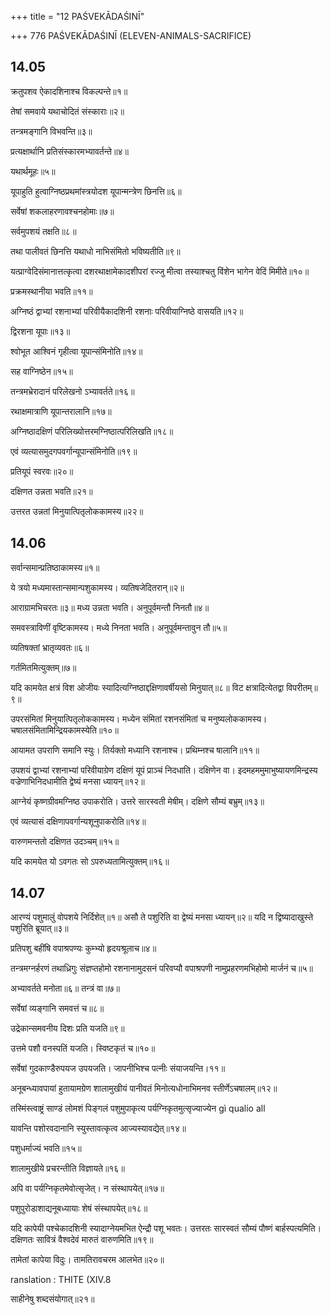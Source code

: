 +++
title = "12 PAŚVEKĀDAŚINĪ"

+++
776 
PAŚVEKĀDAŚINĪ (ELEVEN-ANIMALS-SACRIFICE) 
## 14.05
क्रतुपशव ऐकादशिनाश्च विकल्पन्ते॥१॥



तेषां समवाये यथाचोदितं संस्काराः॥२॥


तन्त्रमङ्गानि विभवन्ति॥३॥


प्रत्यक्षार्थानि प्रतिसंस्कारमभ्यावर्तन्ते॥४॥


यथार्थमूहः॥५॥





यूपाहुति हुत्वाग्निष्ठप्रथमांस्त्रयोदश यूपान्मन्त्रेण छिनत्ति॥६॥


सर्वेषां शकलाहरणावश्चनहोमाः॥७॥


सर्वमुपशयं तक्षति॥८॥


तथा पालीवतं छिनत्ति यथाधो नाभिसंमितो भविष्यतीति॥९॥


यत्प्राग्वेदिसंमानात्तत्कृत्वा दशरथाक्षामेकादशीपरां रज्जु मीत्वा तस्याश्चतु विंशेन भागेन वेदिं मिमीते॥१०॥





प्रक्रमस्थानीया भवति॥११॥



अग्निष्ठं द्वाभ्यां रशनाभ्यां परिवीयैकादशिनी रशनाः परिवीयाग्निष्ठे वासयति॥१२॥


द्विरशना यूपाः॥१३॥


श्वोभूत आश्विनं गृहीत्वा यूपान्संमिनोति॥१४॥



सह वाग्निष्ठेन॥१५॥


तन्त्रमभ्रेरादानं परिलेखनो ऽभ्यावर्तते॥१६॥


रथाक्षमात्राणि यूपान्तरालानि॥१७॥



अग्निष्ठादक्षिणं परिलिख्योत्तरमग्निष्ठात्परिलिखति॥१८॥




एवं व्यत्यासमुदगपवर्गान्यूपान्संमिनोति॥१९॥



प्रतियूपं स्वरवः॥२०॥


दक्षिणत उन्नता भवति॥२१॥


उत्तरत उन्नतां मिनुयात्पितृलोककामस्य॥२२॥



## 14.06


सर्वान्समान्प्रतिष्ठाकामस्य॥१॥


ये त्रयो मध्यमास्तान्समान्पशुकामस्य। व्यतिषजेदितरान्॥२॥


आराग्रामभिचरतः॥३॥ मध्य उन्नता भवति। अनुपूर्वमन्तौ निनतौ॥४॥



समवस्त्राविणीं वृष्टिकामस्य। मध्ये निनता भवति। अनुपूर्वमन्तावुन तौ॥५॥



व्यतिषक्तां भ्रातृव्यवतः॥६॥


गर्तमितमित्युक्तम्॥७॥


यदि कामयेत क्षत्रं विश ओजीयः स्यादित्यग्निष्ठाद्दक्षिणावर्षीयसो मिनुयात्॥८॥ 
विट क्षत्रादित्येतद्वा विपरीतम्॥९॥  






उपरसंमितां मिनुयात्पितृलोककामस्य। मध्येन संमितां रशनसंमितां च मनुष्यलोककामस्य। चषालसंमितामिन्द्रियकामस्येति॥१०॥



आयामत उपराणि समानि स्युः। तिर्यक्तो मध्यानि रशनाश्च। प्रथिम्नश्च षालानि॥११॥



उपशयं द्वाभ्यां रशनाभ्यां परिवीयाग्रेण दक्षिणं यूपं प्राञ्चं निदधाति। दक्षिणेन वा। इदमहममुमाभुष्यायणमिन्द्रस्य वज्रेणाभिनिदधामीति द्वेष्यं मनसा ध्यायन्॥१२॥



आग्नेयं कृष्णग्रीवमग्निष्ठ उपाकरोति। उत्तरे सारस्वती मेषीम्। दक्षिणे सौम्यं बभ्रुम्॥१३॥



एवं व्यत्यासं दक्षिणापवर्गान्यशूनुपाकरोति॥१४॥



वारुणमन्ततो दक्षिणत उदञ्चम्॥१५॥


यदि कामयेत यो ऽवगतः सो ऽपरुध्यतामित्युक्तम्॥१६॥



## 14.07



आरण्यं पशुमालुं वोपशये निर्दिशेत्॥१॥ असौ ते पशुरिति वा द्वेष्यं मनसा ध्यायन्॥२॥ यदि न द्विष्यादाखुस्ते पशुरिति ब्रूयात्॥३॥








प्रतिपशु बहींषि वपाश्रपण्यः कुम्भ्यो हृदयश्रूलाच॥४॥


तन्त्रमग्नर्हरणं तथाध्रिगुः संज्ञप्तहोमो रशनानामुदसनं परिवप्यौ वपाश्रपणी नामुप्रहरणमभिहोमो मार्जनं च॥५॥


अभ्यावर्तते मनोता॥६॥ तन्त्रं वा॥७॥




सर्वेषां व्यङ्गानि समवत्तं च॥८॥



उद्रेकान्समवनीय दिशः प्रति यजति॥९॥



उत्तमे पशौ वनस्पतिं यजति। स्विष्टकृतं च॥१०॥



सर्वेषां गुदकाण्डैरुपयज उपयजति। जापनीभिश्च पत्नीः संयाजयन्ति।११॥




अनूबन्ध्यावपायां हुतायामग्रेण शालामुखीयं पानीवतं मिनोत्यधोनाभिमनव स्तीर्णेऽचषालम्॥१२॥



तस्मिंस्त्वाष्ट्रं साण्डं लोमशं पिङ्गलं पशुमुपाकृत्य पर्यग्निकृतमुत्सृज्याज्येन gì qualio all 



यावन्ति पशोरवदानानि स्युस्तावत्कृत्व आज्यस्यावद्येत्॥१४॥


पशुधर्माज्यं भवति॥१५॥



शालामुखीये प्रचरन्तीति विज्ञायते॥१६॥  


अपि वा पर्यग्निकृतमेवोत्सृजेत्। न संस्थापयेत्॥१७॥



पशुपुरोडाशाद्यनूबध्यायाः शेषं संस्थापयेत्॥१८॥



यदि कापेयी पश्चेकादशिनी स्यादाग्नेयमभित ऐन्द्रौ पशू भवतः। उत्तरतः सारस्वतं सौम्यं पौष्णं बार्हस्पत्यमिति। दक्षिणतः सावित्रं वैश्वदेवं मारुतं वारुणमिति॥१९॥


तामेतां कापेया विदुः। तामतिरावचरम आलभेत॥२०॥


ranslation : THITE 
(XIV.8 


साहीनेषु शब्दसंयोगात्॥२१॥

   




